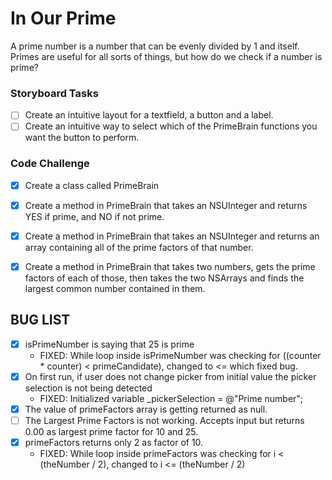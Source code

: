 # In Our Prime

A prime number is a number that can be evenly divided by 1 and itself. Primes are useful for all sorts of things, but how do we check if a number is prime?

### Storyboard Tasks
* [ ] Create an intuitive layout for a textfield, a button and a label.
* [ ] Create an intuitive way to select which of the PrimeBrain functions you want the button to perform.

### Code Challenge
* [x] Create a class called PrimeBrain
* [x] Create a method in PrimeBrain that takes an NSUInteger and returns YES if prime, and NO if not prime.
* [x] Create a method in PrimeBrain that takes an NSUInteger and returns an array containing all of the prime factors of that number.
* [x] Create a method in PrimeBrain that takes two numbers, gets the prime factors of each of those, then takes the two NSArrays and finds the largest common number contained in them.


## BUG LIST

* [x] isPrimeNumber is saying that 25 is prime
	* FIXED: While loop inside isPrimeNumber was checking for ((counter * counter) < primeCandidate), changed to <= which fixed bug.
* [x] On first run, if user does not change picker from initial value the picker selection is not being detected
	* FIXED: Initialized variable _pickerSelection = @"Prime number";
* [x] The value of primeFactors array is getting returned as null.
* [ ] The Largest Prime Factors is not working. Accepts input but returns 0.00 as largest prime factor for 10 and 25.
* [x] primeFactors returns only 2 as factor of 10.
	* FIXED: While loop inside primeFactors was checking for i < (theNumber / 2), changed to i <= (theNumber / 2)